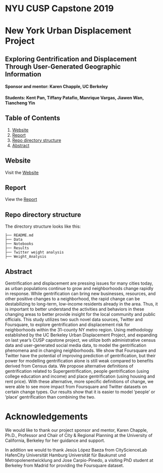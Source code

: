 # NYU CUSP Capstone 2019
# New York Urban Displacement Project

## Exploring Gentrification and Displacement Through User-Generated Geographic Information

#### Sponsor and mentor: Karen Chapple, UC Berkeley
#### Students: Kent Pan, Tiffany Patafio, Manrique Vargas, Jiawen Wan, Tiancheng Yin

## Table of Contents

1. [Website](README.md#Website)
1. [Report](README.md#Report)
1. [Repo directory structure](README.md#Repo-directory-structure)
1. [Abstract](README.md#Abstract)


## Website
Visit the [Website](https://ace-gabriel.github.io/twitter_gentrification/)

## Report
View the [Report](https://ace-gabriel.github.io/twitter_gentrification/demo/1.pdf)

## Repo directory structure

The directory structure looks like this:

    ├── README.md
    ├── Data
    ├── Notebooks
    ├── Results	
    ├── Twitter weight analysis
    ├── Weight_Analysis
        
        
## Abstract

Gentrification and displacement are pressing issues for many cities today, as urban populations continue to grow and neighborhoods change rapidly in response. While gentrification can bring new businesses, resources, and other positive changes to a neighborhood, the rapid change can be destabilizing to long-term, low-income residents already in the area. Thus, it is important to better understand the activities and behaviors in these changing areas to better provide insight for the local community and public officials. This study utilizes two such novel data sources, Twitter and Foursquare, to explore gentrification and displacement risk for neighborhoods within the 31-county NY metro region. Using methodology established by the UC Berkeley Urban Displacement Project, and expanding on last year’s CUSP capstone project, we utilize both administrative census data and user-generated social media data, to model the gentrification phenomena and in changing neighborhoods. We show that Foursquare and Twitter have the potential of improving prediction of gentrification, but their power for modelling gentrification alone is still weak compared to benefits derived from Census data. We propose alternative definitions of gentrification related to Supergentrification, people gentrification (using college education and income) and place gentrification (using housing and rent price). With these alternative, more specific definitions of change, we were able to see more impact from Foursquare and Twitter datasets on certain change types. Our results show that it is easier to model ‘people’ or ‘place’ gentrification than combining the two. 

# Acknowledgements

We would like to thank our project sponsor and mentor, Karen Chapple, Ph.D., Professor and Chair of City & Regional Planning at the University of California, Berkeley for her guidance and support.

In addition we would to thank Jesús López Baeza from CityScienceLab HafenCity Universität Hamburg Universität für Baukunst und Metropolenentwicklung and Jose Carpio-Pinedo, a visiting PhD student at Berkeley from Madrid for providing the Foursquare dataset.
